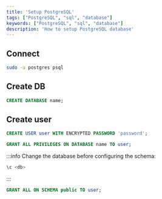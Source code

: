 ```yaml
---
title: 'Setup PostgreSQL'
tags: ["PostgreSQL", "sql", "database"]
keywords: ["PostgreSQL", "sql", "database"]
description: 'How to setup PostgreSQL database'
---
```


## Connect

```bash
sudo -u postgres psql
```

## Create DB

```sql
CREATE DATABASE name;
```

## Create user

```sql
CREATE USER user WITH ENCRYPTED PASSWORD 'password';
```

```sql
GRANT ALL PRIVILEGES ON DATABASE name TO user;
```

:::info
Change the database before configuring the schema:

```bash
\c <db>
```

:::

```sql
GRANT ALL ON SCHEMA public TO user;
```